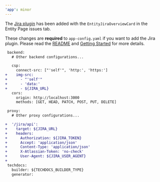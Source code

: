 ```yaml
---
'app': minor
---
```


The [Jira plugin](https://github.com/RoadieHQ/roadie-backstage-plugins/tree/main/plugins/frontend/backstage-plugin-jira) has been added with the `EntityJiraOverviewCard` in the Entity Page issues tab.

These changes are **required** to `app-config.yaml` if you want to add the Jira plugin. Please read the [README](https://github.com/janus-idp/backstage-showcase/blob/main/README.md) and [Getting Started](https://github.com/janus-idp/backstage-showcase/blob/main/showcase-docs/getting-started.md) for more details.

```diff
 backend:
   # Other backend configurations...

   csp:
     connect-src: ["'self'", 'http:', 'https:']
+    img-src:
+      - "'self'"
+      - 'data:'
+      - ${JIRA_URL}
   cors:
     origin: http://localhost:3000
     methods: [GET, HEAD, PATCH, POST, PUT, DELETE]
```

```diff
 proxy:
   # Other proxy configurations...

+  '/jira/api':
+    target: ${JIRA_URL}
+    headers:
+      Authorization: ${JIRA_TOKEN}
+      Accept: 'application/json'
+      Content-Type: 'application/json'
+      X-Atlassian-Token: 'no-check'
+      User-Agent: ${JIRA_USER_AGENT}
+
 techdocs:
   builder: ${TECHDOCS_BUILDER_TYPE}
   generator:
```
